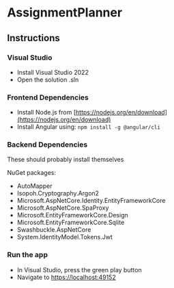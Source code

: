 # AssignmentPlanner
## Instructions
### Visual Studio
- Install Visual Studio 2022
- Open the solution .sln
### Frontend Dependencies
- Install Node.js from [https://nodejs.org/en/download](https://nodejs.org/en/download)
- Install Angular using: `npm install -g @angular/cli`
### Backend Dependencies
These should probably install themselves

NuGet packages:
- AutoMapper
- Isopoh.Cryptography.Argon2
- Microsoft.AspNetCore.Identity.EntityFrameworkCore
- Microsoft.AspNetCore.SpaProxy
- Microsoft.EntityFrameworkCore.Design
- Microsoft.EntityFrameworkCore.Sqlite
- Swashbuckle.AspNetCore
- System.IdentityModel.Tokens.Jwt
### Run the app
- In Visual Studio, press the green play button
- Navigate to [https://localhost:49152](https://localhost:49152)
